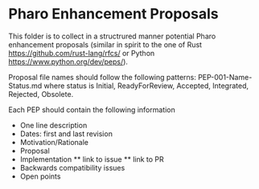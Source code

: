 # Pharo Enhancement Proposals

This folder is to collect in a structrured manner potential Pharo enhancement proposals (similar in spirit to the 
one of Rust https://github.com/rust-lang/rfcs/ or Python https://www.python.org/dev/peps/).

Proposal file names should follow the following patterns: PEP-001-Name-Status.md
where status is Initial, ReadyForReview, Accepted, Integrated, Rejected, Obsolete.

Each PEP should contain the following information

* One line description
* Dates: first and last revision
* Motivation/Rationale
* Proposal
* Implementation
** link to issue
** link to PR
* Backwards compatibility issues
* Open points